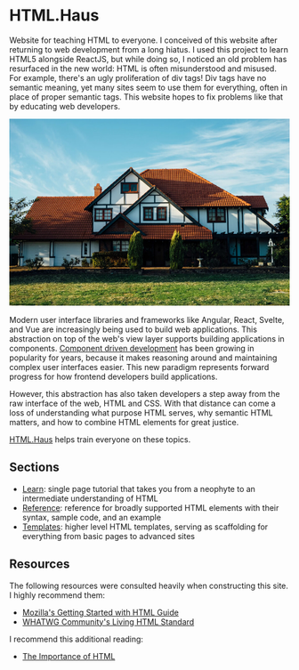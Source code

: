 # HTML.Haus

Website for teaching HTML to everyone. I conceived of this website after returning to web development from a long hiatus. I used this project to learn HTML5 alongside ReactJS, but while doing so, I noticed an old problem has resurfaced in the new world: HTML is often misunderstood and misused. For example, there's an ugly proliferation of div tags! Div tags have no semantic meaning, yet many sites seem to use them for everything, often in place of proper semantic tags. This website hopes to fix problems like that by educating web developers.

![Large white rural house by Jesse Roberts on Unsplash](assets/haus-900.jpg "HTML.Haus")

Modern user interface libraries and frameworks like Angular, React, Svelte, and Vue are increasingly being used to build web applications. This abstraction on top of the web's view layer supports building applications in components. [Component driven development](https://blog.hichroma.com/component-driven-development-ce1109d56c8e) has been growing in popularity for years, because it makes reasoning around and maintaining complex user interfaces easier. This new paradigm represents forward progress for how frontend developers build applications.

However, this abstraction has also taken developers a step away from the raw interface of the web, HTML and CSS. With that distance can come a loss of understanding what purpose HTML serves, why semantic HTML matters, and how to combine HTML elements for great justice.

[HTML.Haus](https://html.haus/) helps train everyone on these topics.

## Sections

- [Learn](https://html.haus/learn.html): single page tutorial that takes you from a neophyte to an intermediate understanding of HTML
- [Reference](https://html.haus/reference.html): reference for broadly supported HTML elements with their syntax, sample code, and an example
- [Templates](https://html.haus/templates.html): higher level HTML templates, serving as scaffolding for everything from basic pages to advanced sites

## Resources

The following resources were consulted heavily when constructing this site. I highly recommend them:

- [Mozilla's Getting Started with HTML Guide](https://developer.mozilla.org/en-US/docs/Learn/HTML/Introduction_to_HTML/Getting_started)
- [WHATWG Community's Living HTML Standard](https://html.spec.whatwg.org/multipage/indices.html)
  
I recommend this additional reading:

- [The Importance of HTML](https://jerryjones.dev/2020/04/20/the-importance-of-html/)